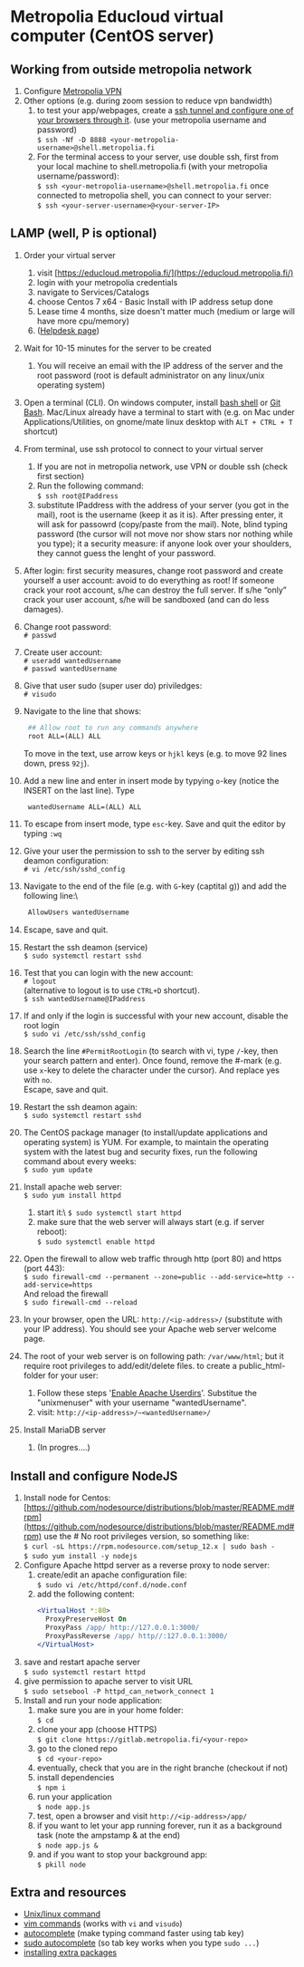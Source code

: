 # Metropolia Educloud virtual computer (CentOS server)

## Working from outside metropolia network

1. Configure [Metropolia VPN](https://wiki.metropolia.fi/display/itservices/Install+and+Use+VPN+Utility+Program+Installation+on+Your+Own+Computer)
2. Other options (e.g. during zoom session to reduce vpn bandwidth)
   1.  to test your app/webpages, create a [ssh tunnel and configure one of your browsers through it](https://tietohallinto.metropolia.fi/display/itservices/SSH+Tunnelling).
       (use your metropolia username and password)\
       ``$ ssh -Nf -D 8888 <your-metropolia-username>@shell.metropolia.fi``
   1.  For the terminal access to your server, use double ssh, first from your local machine to shell.metropolia.fi (with your        metropolia username/password):\
        ``$ ssh <your-metropolia-username>@shell.metropolia.fi``
       once connected to metropolia shell, you can connect to your server:\
       ``$ ssh <your-server-username>@<your-server-IP>``

## LAMP (well, P is optional)

1. Order your virtual server
   1.  visit [https://educloud.metropolia.fi/](https://educloud.metropolia.fi/)
   1.  login with your metropolia credentials
   1.  navigate to Services/Catalogs
   1.  choose Centos 7 x64 - Basic Install with IP address setup done
   1.  Lease time 4 months, size doesn't matter much (medium or large will have more cpu/memory)
   1.  ([Helpdesk page](https://tietohallinto.metropolia.fi/display/itservices/Educational+educloud+virtual+services))
2. Wait for 10-15 minutes for the server to be created
   1.  You will receive an email with the IP address of the server and the root password (root is default administrator on any linux/unix operating system)
3. Open a terminal (CLI). On windows computer, install [bash shell](https://docs.microsoft.com/en-us/windows/wsl/install-win10) or [Git Bash](https://gitforwindows.org/). Mac/Linux already have a terminal to start with (e.g. on Mac under Applications/Utilities, on gnome/mate linux desktop with ``ALT + CTRL + T`` shortcut)
4. From terminal, use ssh protocol to connect to your virtual server
   1.  If you are not in metropolia network, use VPN or double ssh (check first section)
   1.  Run the following command:\
        ``$ ssh root@IPaddress``
   1.  substitute IPaddress with the address of your server (you got in the mail), root is the username (keep it as it is). After pressing enter, it will ask for passowrd (copy/paste from the mail). Note, blind typing password (the cursor will not move nor show stars nor nothing while you type); it a security measure: if anyone look over your shoulders, they cannot guess the lenght of your password.
1.  After login: first security measures, change root password and create yourself a user account: avoid
to do everything as root! If someone crack your root account, s/he can destroy the full server.
If s/he “only” crack your user account, s/he will be sandboxed (and can do less damages).
   1.  Change root password:\
        ``# passwd``
   1.  Create user account:\
        ``# useradd wantedUsername``\
        ``# passwd wantedUsername``
   1.  Give that user sudo (super user do) priviledges:\
        ``# visudo``
   1.  Navigate to the line that shows:
       ```apache
        ## Allow root to run any commands anywhere
        root ALL=(ALL) ALL
        ```
        To move in the text, use arrow keys or ``hjkl`` keys (e.g. to move 92 lines down, press ``92j``).
   1.  Add a new line and enter in insert mode by typying ``o``-key (notice the INSERT on the last line).
        Type
       ```apache
        wantedUsername ALL=(ALL) ALL
        ```
   1.  To escape from insert mode, type ``esc``-key. Save and quit the editor by typing ``:wq``
   1.  Give your user the permission to ssh to the server by editing ssh deamon configuration:\
        ``# vi /etc/ssh/sshd_config``
   1.  Navigate to the end of the file (e.g. with ``G``-key (captital g)) and add the following line:\
       ```apache
        AllowUsers wantedUsername
       ```
   1.  Escape, save and quit.
   1.  Restart the ssh deamon (service)\
        ``$ sudo systemctl restart sshd``
   1.  Test that you can login with the new account:\
        ``# logout``\
        (alternative to logout is to use ``CTRL+D`` shortcut).\
        ``$ ssh wantedUsername@IPaddress``
   1.  If and only if the login is successful with your new account, disable the root login\
        ``$ sudo vi /etc/ssh/sshd_config``
   1.  Search the line ``#PermitRootLogin`` (to search with vi, type ``/``-key, then your search pattern and enter). Once found, remove the #-mark (e.g. use ``x``-key to delete the character under the cursor).
        And replace yes with ``no``.\
        Escape, save and quit.
   1. Restart the ssh deamon again:\
        ``$ sudo systemctl restart sshd``
2.  The CentOS package manager (to install/update applications and operating system)
    is YUM. For example, to maintain the operating system with the latest bug and security fixes, run the following command about every weeks:\
    ``$ sudo yum update``
3.  Install apache web server:\
    ``$ sudo yum install httpd``
    1.  start it:\\
        ``$ sudo systemctl start httpd``
    2.  make sure that the web server will always start (e.g. if server reboot):\
        ``$ sudo systemctl enable httpd``
4. Open the firewall to allow web traffic through http (port 80) and https (port 443):\
        ``$ sudo firewall-cmd --permanent --zone=public --add-service=http --add-service=https``\
        And reload the firewall\
        ``$ sudo firewall-cmd --reload``
5. In your browser, open the URL: ``http://<ip-address>/`` (substitute with your IP address). You should see your Apache web server welcome page.

1. The root of your web server is on following path: ``/var/www/html``; but it require root privileges to add/edit/delete files. to create a public_html-folder for your user:
   1.  Follow these steps '[Enable Apache Userdirs](https://www.unixmen.com/linux-basics-enable-apache-userdir-centos-7rhel-7/)'.
        Substitue the "unixmenuser" with your username "wantedUsername".
   1.  visit: ``http://<ip-address>/~<wantedUsername>/``

1. Install MariaDB server
   1. (In progres....)

## Install and configure NodeJS

1.  Install node for Centos: [https://github.com/nodesource/distributions/blob/master/README.md#rpm](https://github.com/nodesource/distributions/blob/master/README.md#rpm)
    use the # No root privileges version, so something like:\
    ``$ curl -sL https://rpm.nodesource.com/setup_12.x | sudo bash -``\
    ``$ sudo yum install -y nodejs``
1. Configure Apache httpd server as a reverse proxy to node server:
   1.  create/edit an apache configuration file:\
        ``$ sudo vi /etc/httpd/conf.d/node.conf``
   1.  add the following content:
       ```apache
       <VirtualHost *:80>
         ProxyPreserveHost On
         ProxyPass /app/ http://127.0.0.1:3000/
         ProxyPassReverse /app/ http//:127.0.0.1:3000/
       </VirtualHost>
       ```
1.   save and restart apache server\
        ``$ sudo systemctl restart httpd``
1.  give permission to apache server to visit URL\
        ``$ sudo setsebool -P httpd_can_network_connect 1``
2. Install and run your node application:
   1.  make sure you are in your home folder:\
        ``$ cd``
   1.  clone your app (choose HTTPS)\
        ``$ git clone https://gitlab.metropolia.fi/<your-repo>``
   1.  go to the cloned repo\
        ``$ cd <your-repo>``
   1.  eventually, check that you are in the right branche (checkout if
        not)
   1.  install dependencies\
        ``$ npm i``
   1.  run your application\
        ``$ node app.js``
   1.  test, open a browser and visit ``http://<ip-address>/app/``
   1.  if you want to let your app running forever, run it as a
        background task (note the ampstamp & at the end)\
        ``$ node app.js &``
   1.  and if you want to stop your background app:\
        ``$ pkill node``

## Extra and resources
- [Unix/linux command](https://centoshelp.org/resources/commands/linux-system-commands/)
- [vim commands](https://vim.rtorr.com/) (works with ``vi`` and ``visudo``)
- [autocomplete](https://www.cyberciti.biz/faq/fedora-redhat-scientific-linuxenable-bash-completion/) (make typing command faster using tab key)
- [sudo autocomplete](http://www.webupd8.org/2010/03/how-to-autocomplete-commands-preceded.html)  (so tab key works when you type ``sudo ...``)
- [installing extra packages](https://wiki.centos.org/AdditionalResources/Repositories)
